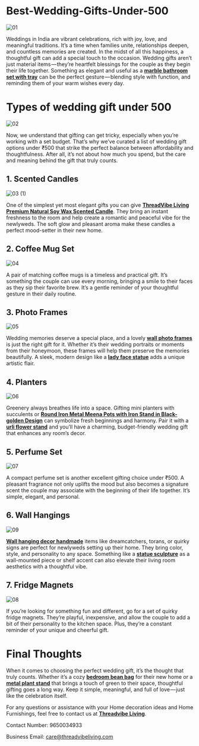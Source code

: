 # Best-Wedding-Gifts-Under-500
![01](https://github.com/user-attachments/assets/c7cc30a9-3337-49fc-847d-2c99ca741d9c)

Weddings in India are vibrant celebrations, rich with joy, love, and meaningful traditions. It’s a time when families unite, relationships deepen, and countless memories are created. In the midst of all this happiness, a thoughtful gift can add a special touch to the occasion. Wedding gifts aren’t just material items — they’re heartfelt blessings for the couple as they begin their life together. Something as elegant and useful as a **[marble bathroom set with tray](https://threadvibeliving.com/products/marble-brass-bathroom-set-marble-bathroom-accessories?_pos=3_sid=3ea622759_ss=r)** can be the perfect gesture — blending style with function, and reminding them of your warm wishes every day.

# Types of wedding gift under 500
![02](https://github.com/user-attachments/assets/b2a6fe8e-6e28-4116-a31d-fa43c0cef1af)

Now, we understand that gifting can get tricky, especially when you’re working with a set budget. That’s why we’ve curated a list of wedding gift options under ₹500 that strike the perfect balance between affordability and thoughtfulness. After all, it’s not about how much you spend, but the care and meaning behind the gift that truly counts.

## 1. Scented Candles
![03 (1)](https://github.com/user-attachments/assets/e9bad28d-2849-41b3-bf67-1f114d1ae8b4)

One of the simplest yet most elegant gifts you can give **[ThreadVibe Living Premium Natural Soy Wax Scented Candle](https://threadvibeliving.com/products/threadvibe-living-premium-natural-soy-wax-scented-candle)**. They bring an instant freshness to the room and help create a romantic and peaceful vibe for the newlyweds. The soft glow and pleasant aroma make these candles a perfect mood-setter in their new home.

## 2. Coffee Mug Set
![04](https://github.com/user-attachments/assets/5ffa0863-f55b-4444-8fd3-f948629d83e5)

A pair of matching coffee mugs is a timeless and practical gift. It’s something the couple can use every morning, bringing a smile to their faces as they sip their favorite brew. It’s a gentle reminder of your thoughtful gesture in their daily routine.

## 3. Photo Frames
![05](https://github.com/user-attachments/assets/be1a31cf-e3a3-44c7-9038-8347d40aca55)

Wedding memories deserve a special place, and a lovely **[wall photo frames](https://threadvibeliving.com/collections/frames)** is just the right gift for it. Whether it’s their wedding portraits or moments from their honeymoon, these frames will help them preserve the memories beautifully. A sleek, modern design like a **[lady face statue](https://threadvibeliving.com/products/abstract-lady-face-hand-on-eye-sculpture-office-home-decor-height-22-cm)** adds a unique artistic flair.

## 4. Planters
![06](https://github.com/user-attachments/assets/3ee904d3-963c-48f1-9e22-945ed47dc03d)

Greenery always breathes life into a space. Gifting mini planters with succulents or **[Round Iron Metal Meena Pots with Iron Stand in Black-golden Design](https://threadvibeliving.com/products/round-iron-metal-meena-pots-with-iron-stand-in-black-golden-design?pr_prod_strat=e5_descpr_rec_id=8f679ee43pr_rec_pid=10271967183153pr_ref_pid=9731738108209pr_seq=uniform)** can symbolize fresh beginnings and harmony. Pair it with a **[urli flower stand](https://threadvibeliving.com/products/round-flower-border-desginer-urli-stand)** and you’ll have a charming, budget-friendly wedding gift that enhances any room’s decor.

## 5. Perfume Set
![07](https://github.com/user-attachments/assets/3728c979-63bd-4b96-9a83-cdc4b301a2ab)

A compact perfume set is another excellent gifting choice under ₹500. A pleasant fragrance not only uplifts the mood but also becomes a signature scent the couple may associate with the beginning of their life together. It’s simple, elegant, and personal.

## 6. Wall Hangings
![09](https://github.com/user-attachments/assets/eb12acd9-7767-4b3a-aebc-cb1340c87c64)

**[Wall hanging decor handmade](https://threadvibeliving.com/collections/wall-hangings)** items like dreamcatchers, torans, or quirky signs are perfect for newlyweds setting up their home. They bring color, style, and personality to any space. Something like a **[statue sculpture](https://threadvibeliving.com/products/abstract-thinker-sculpture)** as a wall-mounted piece or shelf accent can also elevate their living room aesthetics with a thoughtful vibe.

## 7. Fridge Magnets
![08](https://github.com/user-attachments/assets/27c0fdae-2d95-45e6-9f6c-f098d3af1023)

If you’re looking for something fun and different, go for a set of quirky fridge magnets. They’re playful, inexpensive, and allow the couple to add a bit of their personality to the kitchen space. Plus, they’re a constant reminder of your unique and cheerful gift.

# Final Thoughts
When it comes to choosing the perfect wedding gift, it’s the thought that truly counts. Whether it’s a cozy **[bedroom bean bag](https://threadvibeliving.com/collections/bean-bag)** for their new home or a **[metal plant stand](https://threadvibeliving.com/collections/planters)** that brings a touch of green to their space, thoughtful gifting goes a long way. Keep it simple, meaningful, and full of love — just like the celebration itself.

For any questions or assistance with your Home decoration ideas and Home Furnishings, feel free to contact us at **[Threadvibe Living](https://threadvibeliving.com/)**.

Contact Number: 9650034933

Business Email: care@threadvibeliving.com
